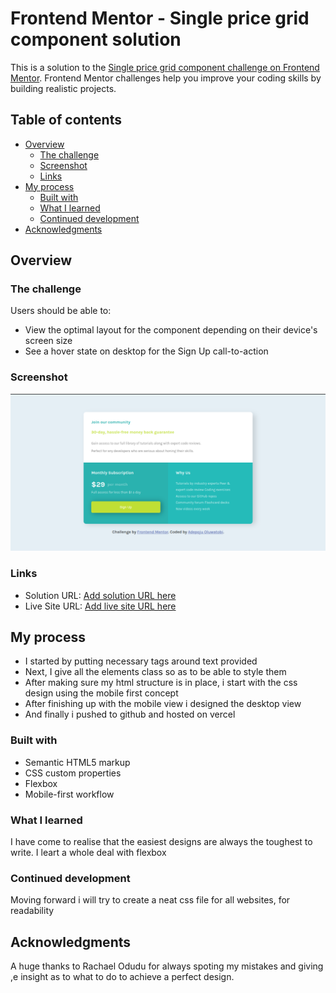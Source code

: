 # Frontend Mentor - Single price grid component solution

This is a solution to the [Single price grid component challenge on Frontend Mentor](https://www.frontendmentor.io/challenges/single-price-grid-component-5ce41129d0ff452fec5abbbc). Frontend Mentor challenges help you improve your coding skills by building realistic projects.

## Table of contents

- [Overview](#overview)
  - [The challenge](#the-challenge)
  - [Screenshot](#screenshot)
  - [Links](#links)
- [My process](#my-process)
  - [Built with](#built-with)
  - [What I learned](#what-i-learned)
  - [Continued development](#continued-development)
- [Acknowledgments](#acknowledgments)

## Overview

### The challenge

Users should be able to:

- View the optimal layout for the component depending on their device's screen size
- See a hover state on desktop for the Sign Up call-to-action

### Screenshot

![](./desktop.png)

### Links

- Solution URL: [Add solution URL here](https://github.com/adepoju-oluwatobi/social-price-grid-component)
- Live Site URL: [Add live site URL here](https://your-live-site-url.com)

## My process

- I started by putting necessary tags around text provided
- Next, I give all the elements class so as to be able to style them
- After making sure my html structure is in place, i start with the css design using the mobile first concept
- After finishing up with the mobile view i designed the desktop view
- And finally i pushed to github and hosted on vercel

### Built with

- Semantic HTML5 markup
- CSS custom properties
- Flexbox
- Mobile-first workflow

### What I learned

I have come to realise that the easiest designs are always the toughest to write.
I leart a whole deal with flexbox

### Continued development

Moving forward i will try to create a neat css file for all websites, for readability

## Acknowledgments

A huge thanks to Rachael Odudu for always spoting my mistakes and giving ,e insight as to what to do to achieve a perfect design.
